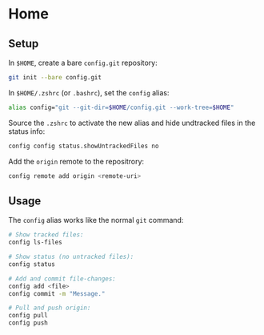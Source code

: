 # Home

## Setup

In `$HOME`, create a bare `config.git` repository:

```bash
git init --bare config.git
```

In `$HOME/.zshrc` (or `.bashrc`), set the `config` alias:

```bash
alias config="git --git-dir=$HOME/config.git --work-tree=$HOME"
```

Source the `.zshrc` to activate the new alias and
hide undtracked files in the status info:

```bash
config config status.showUntrackedFiles no
```

Add the `origin` remote to the repositrory:

```bash
config remote add origin <remote-uri>
```

## Usage

The `config` alias works like the normal `git` command:

```bash
# Show tracked files:
config ls-files

# Show status (no untracked files):
config status

# Add and commit file-changes:
config add <file>
config commit -m "Message."

# Pull and push origin:
config pull
config push
```

